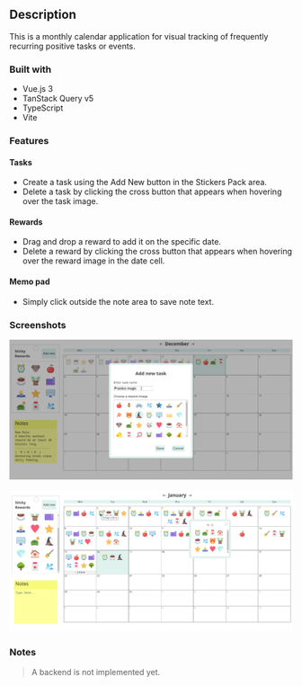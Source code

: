 ## Description

This is a monthly calendar application for visual tracking of frequently recurring positive tasks or events.

### Built with

- Vue.js 3
- TanStack Query v5
- TypeScript
- Vite

### Features

#### Tasks

- Create a task using the Add New button in the Stickers Pack area.
- Delete a task by clicking the cross button that appears when hovering over the task image.

#### Rewards

- Drag and drop a reward to add it on the specific date.
- Delete a reward by clicking the cross button that appears when hovering over the reward image in the date cell.

#### Memo pad

- Simply click outside the note area to save note text.

### Screenshots

<kbd>
  <img 
  src="./public/new_task.png" />
</kbd>
<br />
<br />
<kbd>
  <img src="./public/calendar.png" />
</kbd>

### Notes

> A backend is not implemented yet.
